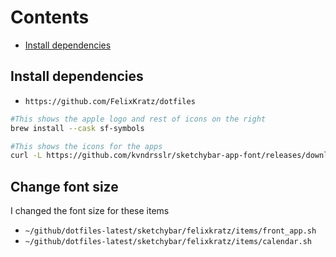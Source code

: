 # Contents

<!-- toc -->

- [Install dependencies](#install-dependencies)

<!-- tocstop -->

## Install dependencies

- `https://github.com/FelixKratz/dotfiles`

```bash
#This shows the apple logo and rest of icons on the right
brew install --cask sf-symbols

#This shows the icons for the apps
curl -L https://github.com/kvndrsslr/sketchybar-app-font/releases/download/v1.0.23/sketchybar-app-font.ttf -o $HOME/Library/Fonts/sketchybar-app-font.ttf

```

## Change font size

I changed the font size for these items

- `~/github/dotfiles-latest/sketchybar/felixkratz/items/front_app.sh`
- `~/github/dotfiles-latest/sketchybar/felixkratz/items/calendar.sh`
